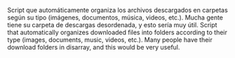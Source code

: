 Script que automáticamente organiza los archivos descargados en carpetas según su tipo (imágenes, documentos, música, videos, etc.). Mucha gente tiene su carpeta de descargas desordenada, y esto sería muy útil.
Script that automatically organizes downloaded files into folders according to their type (images, documents, music, videos, etc.). Many people have their download folders in disarray, and this would be very useful.

